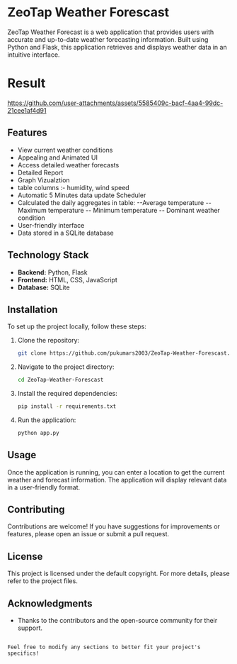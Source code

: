 # ZeoTap Weather Forescast

ZeoTap Weather Forecast is a web application that provides users with accurate and up-to-date weather forecasting information. Built using Python and Flask, this application retrieves and displays weather data in an intuitive interface.
# Result


https://github.com/user-attachments/assets/5585409c-bacf-4aa4-99dc-21cee1af4d91


## Features

- View current weather conditions
- Appealing and Animated UI
- Access detailed weather forecasts
- Detailed Report
- Graph Vizualztion
- table columns :- humidity, wind speed
- Automatic 5 Minutes data update Scheduler
- Calculated the daily aggregates in table:
  --Average temperature
  -- Maximum temperature
  -- Minimum temperature
  -- Dominant weather condition
- User-friendly interface
- Data stored in a SQLite database

## Technology Stack

- **Backend:** Python, Flask
- **Frontend:** HTML, CSS, JavaScript
- **Database:** SQLite

## Installation

To set up the project locally, follow these steps:

1. Clone the repository:
   ```bash
   git clone https://github.com/pukumars2003/ZeoTap-Weather-Forescast.git
   ```

2. Navigate to the project directory:
   ```bash
   cd ZeoTap-Weather-Forescast
   ```

3. Install the required dependencies:
   ```bash
   pip install -r requirements.txt
   ```

4. Run the application:
   ```bash
   python app.py
   ```



## Usage

Once the application is running, you can enter a location to get the current weather and forecast information. The application will display relevant data in a user-friendly format.

## Contributing

Contributions are welcome! If you have suggestions for improvements or features, please open an issue or submit a pull request.

## License

This project is licensed under the default copyright. For more details, please refer to the project files.

## Acknowledgments

- Thanks to the contributors and the open-source community for their support.
```

Feel free to modify any sections to better fit your project's specifics!
